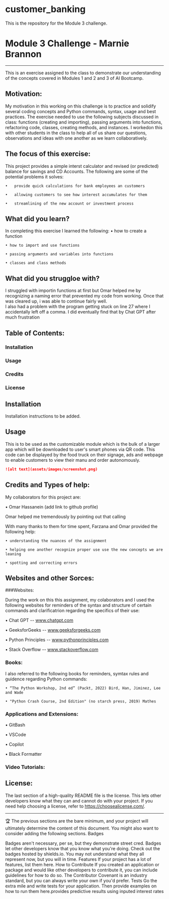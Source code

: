 # customer_banking
This is the repository for the Module 3 challenge.
# Module 3 Challenge - Marnie Brannon
---------------------------------------------------------------
This is an exercise assigned to the class to demonstrate our understanding of the concepts covered in Modules 1 and 2  and 3 of AI Bootcamp.

## Motivation:
My motivation in this working on this challenge is to practice and solidify several coding concepts and Python commands, syntax, usage and best practices. The exercise needed to use the following subjects discussed in class:   functions (creating and importing), passing arguments into functions, refactoring code, classes, creating methods, and instances.  I workedon this with other students in the class to help all of us share our questions, observations and ideas with one another as we learn collaboratively. 

## The focus of this exercise:
This project provides a simple interst calculator and revised (or predicted) balance for savings and CD Accounts.
The following are some of the potential problems it solves:

    •	provide quick calculations for bank employees an customers
    
    •	allowing customers to see how interest accumulates for them
    
    •	streamlining of the new account or investment process
  

## What did you learn?
In completing this exercise I learned the following:
    • how to create a function

    • how to import and use functions
    
    • passing arguments and variables into functions
    
    • classes and class methods

## What did you struggloe with?
I struggled with importin functions at first but Omar helped me by recognizing a naming error that prevented my code from working.  Once that was cleared up, i was able to continue fairly well.  
I also had a problem with the program getting stuck on line 27 where I accidentally left off a comma. I did eventually find that by Chat GPT after much frustration

    
## Table of Contents:

  ###	Installation
  
  ###	Usage
  
  ###	Credits
  
  ###	License
  
## Installation
Installation instructions to be added.

## Usage
 This is to be used as the customizable module which is the bulk of a larger app which will be downloaded to user's smart phones via QR code.  This code can be displayed by the food truck on their signage, ads and webpage to enable customers to view their manu and order autonomously.
```md
![alt text](assets/images/screenshot.png)
```
## Credits and Types of help:
My collaborators for this project are:

   • Omar Hassanein   (add link to github profile)  
  
   Omar helped me tremendously by pointing out that calling

With many thanks to them for time spent, Farzana and Omar provided the following help: 

    • understanding the nuances of the assignment 

    • helping one another recognize proper use use the new concepts we are leaning 

    • spotting and correcting errors

## Websites and other Sorces:

###Websites:

During the work on this this assignment, my colaborators and I used the following websites for reminders of the syntax and structure of certain commands and clarificatrion regarding the specifics of their use:

  • Chat GPT  --   www.chatgpt.com
  
  • GeeksforGeeks  --  www.geeksforgeeks.com

  • Python Principles  --  www.pythonprinciples.com

  • Stack Overflow  --  www.stackoverflow.com
  
### Books:  
I also referred to the following books for reminders, symtax rules and guidence regarding Python commands:

    • “The Python Workshop, 2nd ed” (Packt, 2022) Bird, Han, Jiminez, Lee and Wade
    
    • "Python Crash Course, 2nd Edition" (no starch press, 2019) Mathes
    
    
### Applications and Extensions:

• GitBash 

• VSCode

• Copilot

•  Black Formatter

### Video Tutorials:

## License:
The last section of a high-quality README file is the license. This lets other developers know what they can and cannot do with your project. If you need help choosing a license, refer to https://choosealicense.com/.
________________________________________
🏆 The previous sections are the bare minimum, and your project will ultimately determine the content of this document. You might also want to consider adding the following sections.
Badges
 
Badges aren't necessary, per se, but they demonstrate street cred. Badges let other developers know that you know what you're doing. Check out the badges hosted by shields.io. You may not understand what they all represent now, but you will in time.
Features
If your project has a lot of features, list them here.
How to Contribute
If you created an application or package and would like other developers to contribute it, you can include guidelines for how to do so. The Contributor Covenant is an industry standard, but you can always write your own if you'd prefer.
Tests
Go the extra mile and write tests for your application. Then provide examples on how to run them here.provides predictive results using inputed interest rates 
    
   

    
